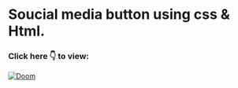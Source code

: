 # Soucial media button using css & Html.
### Click here 👇 to view:
[![Doom](https://github.com/soudanicode/Social-Media-Button-/blob/main/images/profile.jpg)](https://soudanicode.github.io/Social-Media-Button-/)
